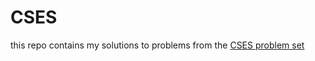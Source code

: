 # CSES

this repo contains my solutions to problems from the [CSES problem set](https://cses.fi/problemset/list/)

